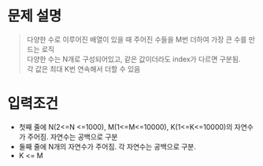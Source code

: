 # 문제 설명
> 다양한 수로 이루어진 배열이 있을 때 주어진 수들을 M번 더하여 가장 큰 수를 만드는 로직   
> 다양한 수는 N개로 구성되어있고, 같은 값이더라도 index가 다르면 구분됨.   
> 각 값은 최대 K번 연속해서 더할 수 있음

# 입력조건
- 첫째 줄에 N(2<=N <=1000), M(1<=M<=10000), K(1<=K<=10000)의 자연수가 주어짐. 자연수는 공백으로 구분
- 둘째 줄에 N개의 자연수가 주어짐. 각 자연수는 공백으로 구분.
- K <= M
